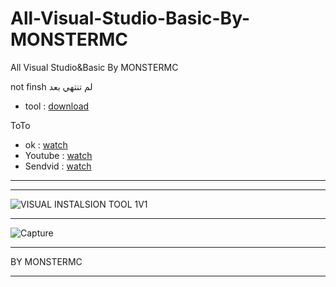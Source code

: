 # All-Visual-Studio-Basic-By-MONSTERMC
All Visual Studio&amp;Basic By MONSTERMC

not finsh لم تنتهي بعد


* tool : [download](https://magholarabeee.blogspot.com/2022/01/blog-post_8.html)

ToTo

* ok : [watch](https://ok.ru/video/3509326973678)
* Youtube : [watch](https://youtu.be/zhn5noZZlWo)
* Sendvid : [watch](https://sendvid.com/dah7mq8t)
** **


** **

![VISUAL INSTALSION TOOL 1V1](https://user-images.githubusercontent.com/74623428/148666786-c166df2d-c0fb-426a-bf84-44f903deead5.gif)

** **


![Capture](https://user-images.githubusercontent.com/74623428/148659534-c42ec08b-e2a7-4da8-b63b-78cd9c31e2e0.PNG)

** **

BY MONSTERMC

** **
